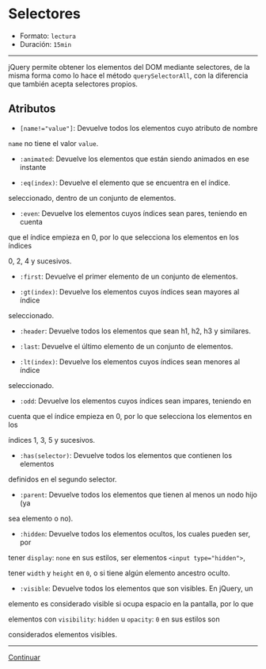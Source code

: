 # Selectores

* Formato: `lectura`
* Duración: `15min`

***

jQuery permite obtener los elementos del DOM mediante selectores, de la misma
forma como lo hace el método `querySelectorAll`, con la diferencia que también
acepta selectores propios.

## Atributos

* `[name!="value"]`: Devuelve todos los elementos cuyo atributo de nombre

`name` no tiene el valor `value`.

* `:animated`: Devuelve los elementos que están siendo animados en ese instante

* `:eq(index)`: Devuelve el elemento que se encuentra en el índice.

seleccionado, dentro de un conjunto de elementos.

* `:even`: Devuelve los elementos cuyos índices sean pares, teniendo en cuenta

que el índice empieza en 0, por lo que selecciona los elementos en los índices

0, 2, 4 y sucesivos.

* `:first`: Devuelve el primer elemento de un conjunto de elementos.

* `:gt(index)`: Devuelve los elementos cuyos índices sean mayores al índice

seleccionado.

* `:header`: Devuelve todos los elementos que sean h1, h2, h3 y similares.

* `:last`: Devuelve el último elemento de un conjunto de elementos.

* `:lt(index)`: Devuelve los elementos cuyos índices sean menores al índice

seleccionado.

* `:odd`: Devuelve los elementos cuyos índices sean impares, teniendo en

cuenta que el índice empieza en 0, por lo que selecciona los elementos en los

índices 1, 3, 5 y sucesivos.

* `:has(selector)`: Devuelve todos los elementos que contienen los elementos

definidos en el segundo selector.

* `:parent`: Devuelve todos los elementos que tienen al menos un nodo hijo (ya

sea elemento o no).

* `:hidden`: Devuelve todos los elementos ocultos, los cuales pueden ser, por

tener `display`: `none` en sus estilos, ser elementos `<input type="hidden">`,

tener `width` y `height` en `0`, o si tiene algún elemento ancestro oculto.

* `:visible`: Devuelve todos los elementos que son visibles. En jQuery, un

elemento es considerado visible si ocupa espacio en la pantalla, por lo que

elementos con `visibility`: `hidden` u `opacity`: `0` en sus estilos son

considerados elementos visibles.

***

[Continuar](01-dom.md)
